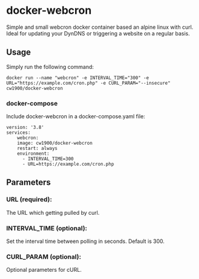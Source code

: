 # docker-webcron

Simple and small webcron docker container based an alpine linux with curl. Ideal for updating your DynDNS or triggering a website on a regular basis.

## Usage
Simply run the following command:
```
docker run --name "webcron" -e INTERVAL_TIME="300" -e URL="https://example.com/cron.php" -e CURL_PARAM="--insecure" cw1900/docker-webcron
```
### docker-compose

Include docker-webcron in a docker-compose.yaml file:

```
version: '3.8'
services:
    webcron:
    image: cw1900/docker-webcron
    restart: always
    environment:
      - INTERVAL_TIME=300
      - URL=https://example.com/cron.php
```
 
## Parameters

### URL (required):
The URL which getting pulled by curl.

### INTERVAL_TIME (optional):
Set the interval time between polling in seconds. Default is 300.
 
### CURL_PARAM (optional):
Optional parameters for cURL.
